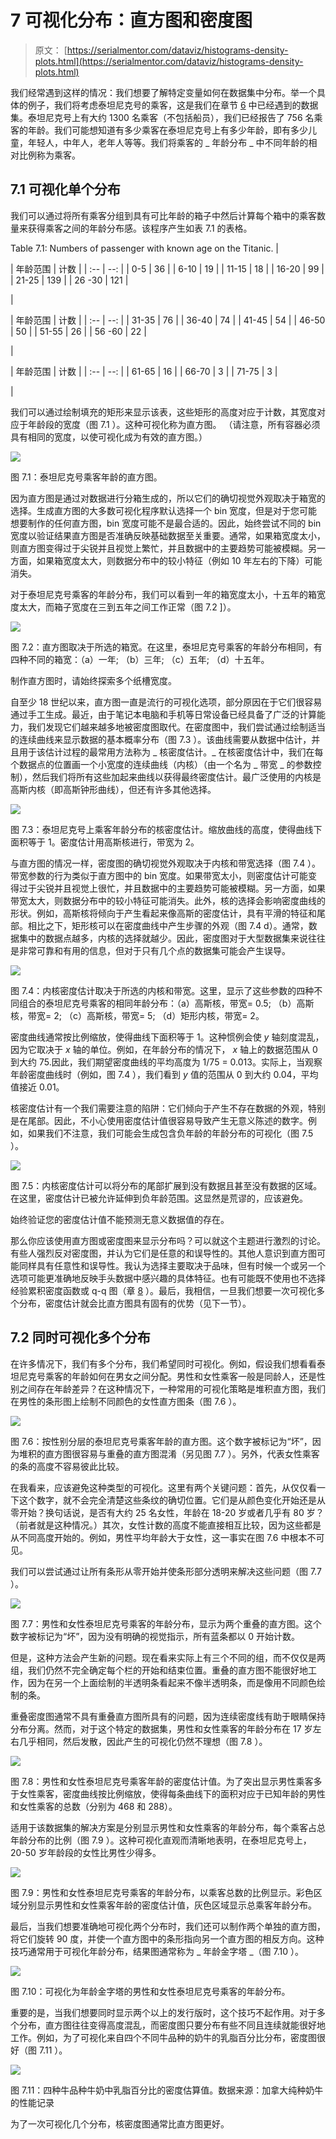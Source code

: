 # 7 可视化分布：直方图和密度图

> 原文： [https://serialmentor.com/dataviz/histograms-density-plots.html](https://serialmentor.com/dataviz/histograms-density-plots.html)

我们经常遇到这样的情况：我们想要了解特定变量如何在数据集中分布。举一个具体的例子，我们将考虑泰坦尼克号的乘客，这是我们在章节 [6](visualizing-amounts.html#visualizing-amounts) 中已经遇到的数据集。泰坦尼克号上有大约 1300 名乘客（不包括船员），我们已经报告了 756 名乘客的年龄。我们可能想知道有多少乘客在泰坦尼克号上有多少年龄，即有多少儿童，年轻人，中年人，老年人等等。我们将乘客的 _ 年龄分布 _ 中不同年龄的相对比例称为乘客。

## 7.1 可视化单个分布

我们可以通过将所有乘客分组到具有可比年龄的箱子中然后计算每个箱中的乘客数量来获得乘客之间的年龄分布感。该程序产生如表 7.1 的表格。

<caption>Table 7.1: Numbers of passenger with known age on the Titanic.</caption>
| 

&#124; 年龄范围 &#124; 计数 &#124;
&#124; :-- &#124; --: &#124;
&#124; 0-5 &#124; 36 &#124;
&#124; 6-10 &#124; 19 &#124;
&#124; 11-15 &#124; 18 &#124;
&#124; 16-20 &#124; 99 &#124;
&#124; 21-25 &#124; 139 &#124;
&#124; 26 -30 &#124; 121 &#124;

 | 

&#124; 年龄范围 &#124; 计数 &#124;
&#124; :-- &#124; --: &#124;
&#124; 31-35 &#124; 76 &#124;
&#124; 36-40 &#124; 74 &#124;
&#124; 41-45 &#124; 54 &#124;
&#124; 46-50 &#124; 50 &#124;
&#124; 51-55 &#124; 26 &#124;
&#124; 56 -60 &#124; 22 &#124;

 | 

&#124; 年龄范围 &#124; 计数 &#124;
&#124; :-- &#124; --: &#124;
&#124; 61-65 &#124; 16 &#124;
&#124; 66-70 &#124; 3 &#124;
&#124; 71-75 &#124; 3 &#124;

 |

我们可以通过绘制填充的矩形来显示该表，这些矩形的高度对应于计数，其宽度对应于年龄段的宽度（图 7.1 ）。这种可视化称为直方图。 （请注意，所有容器必须具有相同的宽度，以使可视化成为有效的直方图。）

![](img/681180210f661e5e9e73d76c327dc11b.jpg)

图 7.1：泰坦尼克号乘客年龄的直方图。

因为直方图是通过对数据进行分箱生成的，所以它们的确切视觉外观取决于箱宽的选择。生成直方图的大多数可视化程序默认选择一个 bin 宽度，但是对于您可能想要制作的任何直方图，bin 宽度可能不是最合适的。因此，始终尝试不同的 bin 宽度以验证结果直方图是否准确反映基础数据至关重要。通常，如果箱宽度太小，则直方图变得过于尖锐并且视觉上繁忙，并且数据中的主要趋势可能被模糊。另一方面，如果箱宽度太大，则数据分布中的较小特征（例如 10 年左右的下降）可能消失。

对于泰坦尼克号乘客的年龄分布，我们可以看到一年的箱宽度太小，十五年的箱宽度太大，而箱子宽度在三到五年之间工作正常（图 7.2 ]）。

![](img/0328d0dcb4bbfc08cb77cb967ec219f6.jpg)

图 7.2：直方图取决于所选的箱宽。在这里，泰坦尼克号乘客的年龄分布相同，有四种不同的箱宽：（a）一年; （b）三年; （c）五年; （d）十五年。

制作直方图时，请始终探索多个纸槽宽度。

自至少 18 世纪以来，直方图一直是流行的可视化选项，部分原因在于它们很容易通过手工生成。最近，由于笔记本电脑和手机等日常设备已经具备了广泛的计算能力，我们发现它们越来越多地被密度图取代。在密度图中，我们尝试通过绘制适当的连续曲线来显示数据的基本概率分布（图 7.3 ）。该曲线需要从数据中估计，并且用于该估计过程的最常用方法称为 _ 核密度估计。_ 在核密度估计中，我们在每个数据点的位置画一个小宽度的连续曲线（内核）（由一个名为 _ 带宽 _ 的参数控制），然后我们将所有这些加起来曲线以获得最终密度估计。最广泛使用的内核是高斯内核（即高斯钟形曲线），但还有许多其他选择。

![](img/7532646ef6c811b16eed10602dabffdb.jpg)

图 7.3：泰坦尼克号上乘客年龄分布的核密度估计。缩放曲线的高度，使得曲线下面积等于 1。密度估计用高斯核进行，带宽为 2。

与直方图的情况一样，密度图的确切视觉外观取决于内核和带宽选择（图 7.4 ）。带宽参数的行为类似于直方图中的 bin 宽度。如果带宽太小，则密度估计可能变得过于尖锐并且视觉上很忙，并且数据中的主要趋势可能被模糊。另一方面，如果带宽太大，则数据分布中的较小特征可能消失。此外，核的选择会影响密度曲线的形状。例如，高斯核将倾向于产生看起来像高斯的密度估计，具有平滑的特征和尾部。相比之下，矩形核可以在密度曲线中产生步骤的外观（图 7.4 d）。通常，数据集中的数据点越多，内核的选择就越少。因此，密度图对于大型数据集来说往往是非常可靠和有用的信息，但对于只有几个点的数据集可能会产生误导。

![](img/e4a674b3d19259427d7e5df20c10177c.jpg)

图 7.4：内核密度估计取决于所选的内核和带宽。这里，显示了这些参数的四种不同组合的泰坦尼克号乘客的相同年龄分布：（a）高斯核，带宽= 0.5; （b）高斯核，带宽= 2; （c）高斯核，带宽= 5; （d）矩形内核，带宽= 2。

密度曲线通常按比例缩放，使得曲线下面积等于 1。这种惯例会使 _y_ 轴刻度混乱，因为它取决于 _x_ 轴的单位。例如，在年龄分布的情况下， _x_ 轴上的数据范围从 0 到大约 75.因此，我们期望密度曲线的平均高度为 1/75 = 0.013。实际上，当观察年龄密度曲线时（例如，图 7.4 ），我们看到 _y_ 值的范围从 0 到大约 0.04，平均值接近 0.01。

核密度估计有一个我们需要注意的陷阱：它们倾向于产生不存在数据的外观，特别是在尾部。因此，不小心使用密度估计值很容易导致产生无意义陈述的数字。例如，如果我们不注意，我们可能会生成包含负年龄的年龄分布的可视化（图 7.5 ）。

![](img/88f6ba188d11dccbf63dd04c356c3a05.jpg)

图 7.5：内核密度估计可以将分布的尾部扩展到没有数据且甚至没有数据的区域。在这里，密度估计已被允许延伸到负年龄范围。这显然是荒谬的，应该避免。

始终验证您的密度估计值不能预测无意义数据值的存在。

那么你应该使用直方图或密度图来显示分布吗？可以就这个主题进行激烈的讨论。有些人强烈反对密度图，并认为它们是任意的和误导性的。其他人意识到直方图可能同样具有任意性和误导性。我认为选择主要取决于品味，但有时候一个或另一个选项可能更准确地反映手头数据中感兴趣的具体特征。也有可能既不使用也不选择经验累积密度函数或 q-q 图（章 [8](ecdf-qq.html#ecdf-qq) ）。最后，我相信，一旦我们想要一次可视化多个分布，密度估计就会比直方图具有固有的优势（见下一节）。

## 7.2 同时可视化多个分布

在许多情况下，我们有多个分布，我们希望同时可视化。例如，假设我们想看看泰坦尼克号乘客的年龄如何在男女之间分配。男性和女性乘客一般是同龄人，还是性别之间存在年龄差异？在这种情况下，一种常用的可视化策略是堆积直方图，我们在男性的条形图上绘制不同颜色的女性直方图条（图 7.6 ）。

![](img/a6d6ae6425e2f74b889a6b6c0d8ddb07.jpg)

图 7.6：按性别分层的泰坦尼克号乘客年龄的直方图。这个数字被标记为“坏”，因为堆积的直方图很容易与重叠的直方图混淆（另见图 7.7 ）。另外，代表女性乘客的条的高度不容易彼此比较。

在我看来，应该避免这种类型的可视化。这里有两个关键问题：首先，从仅仅看一下这个数字，就不会完全清楚这些条纹的确切位置。它们是从颜色变化开始还是从零开始？换句话说，是否有大约 25 名女性，年龄在 18-20 岁或者几乎有 80 岁？ （前者就是这种情况。）其次，女性计数的高度不能直接相互比较，因为这些都是从不同高度开始的。例如，男性平均年龄大于女性，这一事实在图 7.6 中根本不可见。

我们可以尝试通过让所有条形从零开始并使条形部分透明来解决这些问题（图 7.7 ）。

![](img/7413ef72a7d54a53f9b23ca84e22e76c.jpg)

图 7.7：男性和女性泰坦尼克号乘客的年龄分布，显示为两个重叠的直方图。这个数字被标记为“坏”，因为没有明确的视觉指示，所有蓝条都以 0 开始计数。

但是，这种方法会产生新的问题。现在看来实际上有三个不同的组，而不仅仅是两组，我们仍然不完全确定每个栏的开始和结束位置。重叠的直方图不能很好地工作，因为在另一个上面绘制的半透明条看起来不像半透明条，而是像用不同颜色绘制的条。

重叠密度图通常不具有重叠直方图所具有的问题，因为连续密度线有助于眼睛保持分布分离。然而，对于这个特定的数据集，男性和女性乘客的年龄分布在 17 岁左右几乎相同，然后发散，因此产生的可视化仍然不理想（图 7.8 ）。

![](img/23fc6221d1fc44756f357ce31828cd78.jpg)

图 7.8：男性和女性泰坦尼克号乘客年龄的密度估计值。为了突出显示男性乘客多于女性乘客，密度曲线按比例缩放，使得每条曲线下的面积对应于已知年龄的男性和女性乘客的总数（分别为 468 和 288）。

适用于该数据集的解决方案是分别显示男性和女性乘客的年龄分布，每个乘客占总年龄分布的比例（图 7.9 ）。这种可视化直观而清晰地表明，在泰坦尼克号上，20-50 岁年龄段的女性比男性少得多。

![](img/8ce2b228e73d8c22326e01b4c33f971e.jpg)

图 7.9：男性和女性泰坦尼克号乘客的年龄分布，以乘客总数的比例显示。彩色区域分别显示男性和女性乘客年龄的密度估计值，灰色区域显示总乘客年龄分布。

最后，当我们想要准确地可视化两个分布时，我们还可以制作两个单独的直方图，将它们旋转 90 度，并使一个直方图中的条形指向另一个直方图的相反方向。这种技巧通常用于可视化年龄分布，结果图通常称为 _ 年龄金字塔 _（图 7.10 ）。

![](img/8188b1e89bde6b665a057c9b62ba6922.jpg)

图 7.10：可视化为年龄金字塔的男性和女性泰坦尼克号乘客的年龄分布。

重要的是，当我们想要同时显示两个以上的发行版时，这个技巧不起作用。对于多个分布，直方图往往变得高度混乱，而密度图只要分布有些不同且连续就能很好地工作。例如，为了可视化来自四个不同牛品种的奶牛的乳脂百分比分布，密度图很好（图 7.11 ）。

![](img/1fbc40ef2a1dfb7718b189c124b36aca.jpg)

图 7.11：四种牛品种牛奶中乳脂百分比的密度估算值。数据来源：加拿大纯种奶牛的性能记录

为了一次可视化几个分布，核密度图通常比直方图更好。